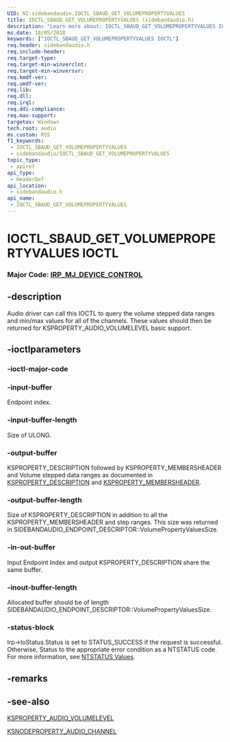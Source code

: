 ```yaml
---
UID: NI:sidebandaudio.IOCTL_SBAUD_GET_VOLUMEPROPERTYVALUES
title: IOCTL_SBAUD_GET_VOLUMEPROPERTYVALUES (sidebandaudio.h)
description: "Learn more about: IOCTL_SBAUD_GET_VOLUMEPROPERTYVALUES IOCTL"
ms.date: 10/05/2018
keywords: ["IOCTL_SBAUD_GET_VOLUMEPROPERTYVALUES IOCTL"]
req.header: sidebandaudio.h
req.include-header: 
req.target-type: 
req.target-min-winverclnt: 
req.target-min-winversvr: 
req.kmdf-ver: 
req.umdf-ver: 
req.lib: 
req.dll: 
req.irql: 
req.ddi-compliance: 
req.max-support: 
targetos: Windows
tech.root: audio
ms.custom: RS5
f1_keywords:
 - IOCTL_SBAUD_GET_VOLUMEPROPERTYVALUES
 - sidebandaudio/IOCTL_SBAUD_GET_VOLUMEPROPERTYVALUES
topic_type:
 - apiref
api_type:
 - HeaderDef
api_location:
 - sidebandaudio.h
api_name:
 - IOCTL_SBAUD_GET_VOLUMEPROPERTYVALUES
---
```


# IOCTL_SBAUD_GET_VOLUMEPROPERTYVALUES IOCTL

### Major Code:  [IRP_MJ_DEVICE_CONTROL](/windows-hardware/drivers/kernel/irp-mj-device-control)


## -description

Audio driver can call this IOCTL to query the volume stepped data ranges and min/max values for all of the channels. These values should then be returned for KSPROPERTY_AUDIO_VOLUMELEVEL basic support.

## -ioctlparameters

### -ioctl-major-code

### -input-buffer

Endpoint index.

### -input-buffer-length

Size of ULONG.

### -output-buffer

KSPROPERTY_DESCRIPTION followed by KSPROPERTY_MEMBERSHEADER and Volume stepped data ranges as documented in <a href='/windows-hardware/drivers/ddi/ks/ns-ks-ksproperty_description'>KSPROPERTY_DESCRIPTION</a> and <a href='/windows-hardware/drivers/ddi/ks/ns-ks-ksproperty_membersheader'>KSPROPERTY_MEMBERSHEADER</a>.

### -output-buffer-length 

Size of KSPROPERTY_DESCRIPTION in addition to all the KSPROPERTY_MEMBERSHEADER and step ranges. This size was returned in SIDEBANDAUDIO_ENDPOINT_DESCRIPTOR::VolumePropertyValuesSize.

### -in-out-buffer

Input Endpoint Index and output KSPROPERTY_DESCRIPTION share the same buffer.

### -inout-buffer-length 

Allocated buffer should be of length SIDEBANDAUDIO_ENDPOINT_DESCRIPTOR::VolumePropertyValuesSize.

### -status-block

Irp->IoStatus.Status is set to STATUS_SUCCESS if the request is successful.
Otherwise, Status to the appropriate error condition as a NTSTATUS code. 
For more information, see [NTSTATUS Values](/windows-hardware/drivers/kernel/ntstatus-values).

## -remarks

## -see-also

<a href="/windows-hardware/drivers/audio/ksproperty-audio-volumelevel">KSPROPERTY_AUDIO_VOLUMELEVEL</a>

<a href="/windows-hardware/drivers/ddi/ksmedia/ns-ksmedia-ksnodeproperty_audio_channel">KSNODEPROPERTY_AUDIO_CHANNEL</a>
